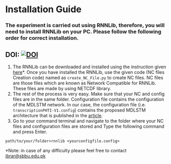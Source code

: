 # Installation Guide

### The experiment is carried out using RNNLib, therefore, you will need to install RNNLib on your PC. Please follow the following order for correct installation.

## DOI: [![DOI](https://zenodo.org/badge/DOI/10.5281/zenodo.10526965.svg)](https://doi.org/10.5281/zenodo.10526965)

1.	The RNNLib can be downloaded and installed using the instruction given [here](https://sourceforge.net/p/rnnl/wiki/Home/)*. Once you have installed the RNNLib, use the given code (NC files Creation code) named as `create_NC_File.py` to create NC files. NC files are those files which are known as Network Compatible for RNNLib. These files are made by using NETCDF library. 
2.	The rest of the process is very easy. Make sure that your NC and config files are in the same folder.  Configuration file contains the configuration of the MDLSTM network. In our case, the configuration file (i.e. `transcriptionPHTI-V1.config`) contains the proposed MDLSTM architecture that is published in the [article](https://doi.org/10.5281/zenodo.10526965).
3.	Go to your command terminal and navigate to the folder where your NC files and configuration files are stored and Type the following command and press Enter.

`path/to/your/folder>rnnlib <yourconfigfile.config>` 

*Note: in case of any difficulty please feel free to contact ibrar@sbbu.edu.pk
